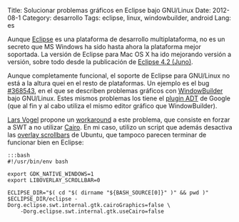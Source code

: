 Title: Solucionar problemas gráficos en Eclipse bajo GNU/Linux
Date: 2012-08-1
Category: desarrollo
Tags: eclipse, linux, windowbuilder, android
Lang: es

Aunque [Eclipse][1] es una plataforma de desarrollo multiplataforma, no es un
secreto que MS Windows ha sido hasta ahora la plataforma mejor soportada.
La versión de Eclipse para Mac OS X ha ido mejorando versión a versión, sobre
todo desde la publicación de [Eclipse 4.2 (Juno)][2].

Aunque completamente funcional, el soporte de Eclipse para GNU/Linux no está a
la altura quei en el resto de plataformas. Un ejemplo es el bug [#368543][4],
en el que se describen problemas gráficos con [WindowBuilder][3] bajo
GNU/Linux. Estes mismos problemas los tiene el [plugin ADT][5] de Google (que
al fin y al cabo utiliza el mismo editor gráfico que WindowBuilder).

[Lars Vogel][5] propone un [workaround][6] a este problema, que consiste en
forzar a SWT a no utilizar [Cairo][7]. En mi caso, utilizo un script que
además desactiva las [overlay scrollbars][8] de Ubuntu, que tampoco parecen
terminar de funcionar bien en Eclipse:

    :::bash
    #!/usr/bin/env bash

    export GDK_NATIVE_WINDOWS=1
    export LIBOVERLAY_SCROLLBAR=0

    ECLIPSE_DIR="$( cd "$( dirname "${BASH_SOURCE[0]}" )" && pwd )"
    $ECLIPSE_DIR/eclipse -Dorg.eclipse.swt.internal.gtk.cairoGraphics=false \
        -Dorg.eclipse.swt.internal.gtk.useCairo=false

[1]: http://www.eclipse.org
[2]: http://www.eclipse.org/juno
[3]: http://www.eclipse.org/windowbuilder/
[4]: https://bugs.eclipse.org/bugs/show_bug.cgi?id=368543
[5]: http://developer.android.com/tools/sdk/eclipse-adt.html
[5]: https://twitter.com/vogella/
[6]: https://bugs.eclipse.org/bugs/show_bug.cgi?id=368543#c17
[7]: http://cairographics.org/
[8]: https://launchpad.net/ayatana-scrollbar/

